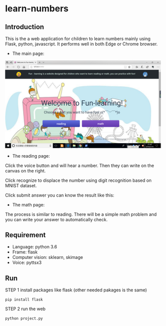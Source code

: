 # learn-numbers

## Introduction
This is the a web application for children to learn numbers mainly using Flask, python, javascript.
It performs well in both Edge or Chrome browser.

* The main page:

![avatar](/picture/main.jpg)
* The reading page:
 
Click the voice button and will hear a number. Then they can write on the canvas on the right.


Click recognize to displace the number using digit recognition based on MNIST dataset.

Click submit answer you can know the result like this:


* The math page:

The process is similar to reading. There will be a simple math problem and you can write your answer to automatically check.

## Requirement
* Language: python 3.6
* Frame: flask
* Computer vision: sklearn, skimage
* Voice: pyttsx3

## Run
STEP 1
install packages like flask (other needed pakages is the same)
```
pip install flask
```

STEP 2
run the web 
```
python project.py
```

